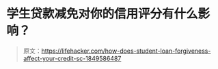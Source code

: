 # 学生贷款减免对你的信用评分有什么影响？

> 原文：<https://lifehacker.com/how-does-student-loan-forgiveness-affect-your-credit-sc-1849586487>